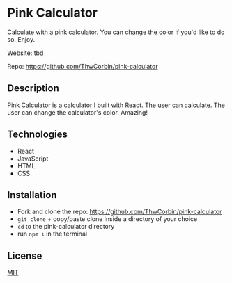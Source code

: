 # Pink Calculator

Calculate with a pink calculator. You can change the color if you'd like to do so. Enjoy.

Website: tbd

Repo: https://github.com/ThwCorbin/pink-calculator

## Description

Pink Calculator is a calculator I built with React. The user can calculate. The user can change the calculator's color. Amazing!

<!-- ![Pink Calc screenshot](./pink-calculator.png "Pink Calculator") -->

## Technologies

- React
- JavaScript
- HTML
- CSS

## Installation

- Fork and clone the repo: https://github.com/ThwCorbin/pink-calculator
- `git clone` + copy/paste clone inside a directory of your choice
- `cd` to the pink-calculator directory
- run `npm i` in the terminal

## License

[MIT](LICENSE.txt "MIT License text file")
